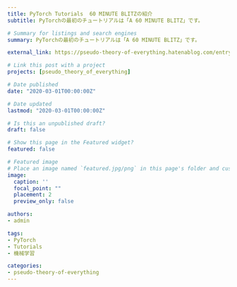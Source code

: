 ```yaml
---
title: PyTorch Tutorials  60 MINUTE BLITZの紹介
subtitle: PyTorchの最初のチュートリアルは「A 60 MINUTE BLITZ」です。

# Summary for listings and search engines
summary: PyTorchの最初のチュートリアルは「A 60 MINUTE BLITZ」です。

external_link: https://pseudo-theory-of-everything.hatenablog.com/entry/2020/03/01/170000

# Link this post with a project
projects: [pseudo_theory_of_everything]

# Date published
date: "2020-03-01T00:00:00Z"

# Date updated
lastmod: "2020-03-01T00:00:00Z"

# Is this an unpublished draft?
draft: false

# Show this page in the Featured widget?
featured: false

# Featured image
# Place an image named `featured.jpg/png` in this page's folder and customize its options here.
image:
  caption: ''
  focal_point: ""
  placement: 2
  preview_only: false

authors:
- admin

tags:
- PyTorch
- Tutorials
- 機械学習

categories:
- pseudo-theory-of-everything
---
```

